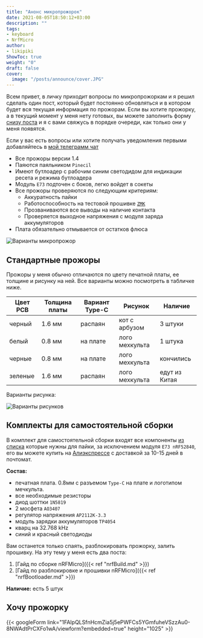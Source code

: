 ```yaml
---
title: "Анонс микропрожорок"
date: 2021-08-05T18:50:12+03:00
description: ""
tags:
- keyboard
- NrfMicro
author:
- likipiki
ShowToc: true
weight: "0"
draft: false
cover:
  image: "/posts/announce/cover.JPG"
---
```


Всем привет, в личку приходит вопросы по микропрожоркам и я решил сделать один пост, который будет постоянно обновляться и в котором будет вся текущая информация по прожорам. Если вы хотите прожорку, а в текущий момент у меня нету готовых, вы можете заполнить форму [снизу поста](#хочу-прожорку) и я с вами свяжусь в порядке очереди, как только они у меня появятся.

Если у вас есть вопросы или хотите получать уведомления первыми добавляйтесь в [мой телеграмм чат](https://t.me/joinchat/GRa3OyV-TCNlOTNi)

- Все прожоры версии 1.4
- Паяются паяльником `Pinecil`
- Имеют бутлоадер с рабочим синим светодидом для индикации ресета и режима бутлоадера
- Модуль `E73` подточен с боков, легко войдет в сокеты
- Все прожоры проверяются по следующим критериям:
  - Аккуратность пайки
  - Работоспособность на тестовой прошивке [`ZMK`](https://zmk.dev/)
  - Прозваниваются все выводы на наличие контакта
  - Проверяется выходное напряжения с модуля заряда аккумуляторов
- Плата обязательно отмывается от остатков флюса

![Варианты микропрожор](/posts/announce/variants.JPG)

## Стандартные прожоры
Прожоры у меня обычно отличаются по цвету печатной платы, ее толщине и рисунку на ней. Все варианты можно посмотреть в табличке ниже.

| Цвет PCB | Толщина платы | Вариант Type-C | Рисунок        | Наличие       |
| -------- | ------------- | -------------- | -------------- | ------------- |
| черный   | 1.6 мм        | распаян        | кот с арбузом  | 3 штуки       |
| белый    | 0.8 мм        | на плате       | лого мехкульта | 1 штука       |
| черные   | 0.8 мм        | на плате       | лого мехкульта | кончились     |
| зеленые  | 1.6 мм        | распаян        | лого мехкульта | едут из Китая |

Варианты рисунка:

![Варианты рисунков](/posts/announce/logos.JPG)

## Комплекты для самостоятельной сборки

В комплект для самостоятельной сборки входят все компоненты [из списка](https://github.com/joric/nrfmicro/wiki/nRFMicro-1.4#bill-of-materials) которые нужны для пайки, за исключением модуля `E73 nRF52840`, его вы  можете купить на [Алиэкспрессе](https://aliexpress.ru/item/4000511833415.html?spm=a2g0s.9042311.0.0.333f33edUQ8eOA&_ga=2.261061197.1572889896.1624052304-1945008616.1623489880) с доставкой за 10-15 дней в почтомат.

**Состав:**
- печатная плата. 0.8мм с разъемом `Type-C` на плате и логотипом мечкульта.
- все необходимые резисторы
- диод шоттки `1N5819`
- 2 мосфета `AO3407`
- регулятор напряжения `AP2112K-3.3`
- модуль зарядки аккумуляторов `TP4054`
- кварц на 32.768 kHz
- синий и красный светодиоды

Вам останется только спаять, разблокировать прожорку, залить прошивку. На эту тему у меня есть два поста:
1. [Гайд по сборке nRFMicro]({{< ref "nrfBuild.md" >}})
2. [Гайд по разблокировке и прошивки nRFMicro]({{< ref "nrfBootloader.md" >}})

**Наличие:** есть 5 штук

## Хочу прожорку
{{< googleForm link="1FAIpQLSfnHcmZia5j5ePWFCs5YGmfuheVSzzAu0-8NWAdtPrCXFo1wA/viewform?embedded=true" height="1025" >}}
